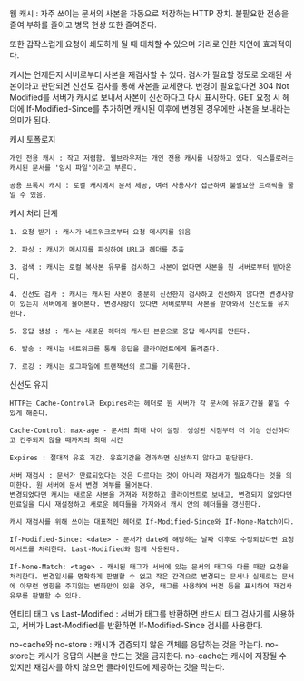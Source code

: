 웹 캐시 : 자주 쓰이는 문서의 사본을 자동으로 저장하는 HTTP 장치. 불필요한 전송을 줄여 부하를 줄이고 병목 현상 또한 줄여준다.

또한 갑작스럽게 요청이 쇄도하게 될 때 대처할 수 있으며 거리로 인한 지연에 효과적이다. 

캐시는 언제든지 서버로부터 사본을 재검사할 수 있다. 검사가 필요할 정도로 오래된 사본이라고 판단되면 신선도 검사를 통해 사본을 교체한다. 변경이 필요없다면 304 Not Modified를 서버가 캐시로 보내서 사본이 신선하다고 다시 표시한다. GET 요청 시 헤더에 If-Modified-Since를 추가하면 캐시된 이후에 변경된 경우에만 사본을 보내라는 의미가 된다.

캐시 토폴로지

    개인 전용 캐시 : 작고 저렴함. 웹브라우저는 개인 전용 캐시를 내장하고 있다. 익스플로러는 캐시된 문서를 '임시 파일'이라고 부른다.

    공용 프록시 캐시 : 로컬 캐시에서 문서 제공, 여러 사용자가 접근하여 불필요한 트래픽을 줄일 수 있음. 

캐시 처리 단계

    1. 요청 받기 : 캐시가 네트워크로부터 요청 메시지를 읽음

    2. 파싱 : 캐시가 메시지를 파싱하여 URL과 헤더를 추출

    3. 검색 : 캐시는 로컬 복사본 유무를 검사하고 사본이 없다면 사본을 원 서버로부터 받아온다.

    4. 신선도 검사 : 캐시는 캐시된 사본이 충분히 신선한지 검사하고 신선하지 않다면 변경사항이 있는지 서버에게 물어본다. 변경사항이 있다면 서버로부터 사본을 받아와서 신선도를 유지한다.

    5. 응답 생성 : 캐시는 새로운 헤더와 캐시된 본문으로 응답 메시지를 만든다.

    6. 발송 : 캐시는 네트워크를 통해 응답을 클라이언트에게 돌려준다.

    7. 로깅 : 캐시는 로그파일에 트랜잭션의 로그를 기록한다.

신선도 유지

    HTTP는 Cache-Control과 Expires라는 헤더로 원 서버가 각 문서에 유효기간을 붙일 수 있게 해준다.
    
    Cache-Control: max-age - 문서의 최대 나이 설정. 생성된 시점부터 더 이상 신선하다고 간주되지 않을 때까지의 최대 시간

    Expires : 절대적 유효 기간. 유효기간을 경과하면 신선하지 않다고 판단한다.

    서버 재검사 : 문서가 만료되었다는 것은 다르다는 것이 아니라 재검사가 필요하다는 것을 의미한다. 원 서버에 문서 변경 여부를 물어본다.
    변경되었다면 캐시는 새로운 사본을 가져와 저장하고 클라이언트로 보내고, 변경되지 않았다면 만료일을 다시 재설정하고 새로운 헤더들을 가져와서 캐시 안의 헤더들을 갱신한다.

    캐시 재검사를 위해 쓰이는 대표적인 헤더로 If-Modified-Since와 If-None-Match이다.

    If-Modified-Since: <date> - 문서가 date에 해당하는 날짜 이후로 수정되었다면 요청 메서드를 처리한다. Last-Modified와 함께 사용된다.

    If-None-Match: <tage> - 캐시된 태그가 서버에 있는 문서의 태그와 다를 때만 요청을 처리한다. 변경일시를 명확하게 판별할 수 없고 작은 간격으로 변경되는 문서나 실제로는 문서에 아무런 영향을 주지않는 변화만이 있을 경우, 태그를 사용하여 버전 등을 표시하여 재검사 유무를 판별할 수 있다.

엔티티 태그 vs Last-Modified : 서버가 태그를 반환하면 반드시 태그 검사기를 사용하고, 서버가 Last-Modified를 반환하면 If-Modified-Since 검사를 사용한다.

no-cache와 no-store : 캐시가 검증되지 않은 객체를 응답하는 것을 막는다. 
no-store는 캐시가 응답의 사본을 만드는 것을 금지한다. 
no-cache는 캐시에 저장될 수 있지만 재검사를 하지 않으면 클라이언트에 제공하는 것을 막는다.